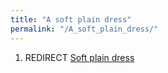 ```yaml
---
title: "A soft plain dress"
permalink: "/A_soft_plain_dress/"
---
```


1.  REDIRECT [Soft plain dress](Soft_plain_dress "wikilink")